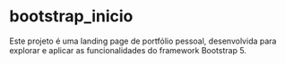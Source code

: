 # bootstrap_inicio
Este projeto é uma landing page de portfólio pessoal, desenvolvida para explorar e aplicar as funcionalidades do framework Bootstrap 5.
